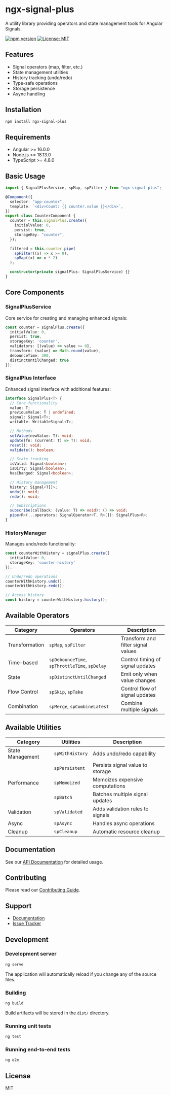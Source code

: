 # ngx-signal-plus

A utility library providing operators and state management tools for Angular Signals.

[![npm version](https://img.shields.io/badge/npm-1.0.0--beta.2-blue.svg)](https://www.npmjs.com/package/ngx-signal-plus)
[![License: MIT](https://img.shields.io/badge/License-MIT-yellow.svg)](https://opensource.org/licenses/MIT)

## Features

- Signal operators (map, filter, etc.)
- State management utilities
- History tracking (undo/redo)
- Type-safe operations
- Storage persistence
- Async handling

## Installation

```bash
npm install ngx-signal-plus
```

## Requirements

- Angular >= 16.0.0
- Node.js >= 18.13.0
- TypeScript >= 4.8.0

## Basic Usage

```typescript
import { SignalPlusService, spMap, spFilter } from "ngx-signal-plus";

@Component({
  selector: "app-counter",
  template: `<div>Count: {{ counter.value }}</div>`,
})
export class CounterComponent {
  counter = this.signalPlus.create({
    initialValue: 0,
    persist: true,
    storageKey: "counter",
  });

  filtered = this.counter.pipe(
    spFilter((x) => x >= 0),
    spMap((x) => x * 2)
  );

  constructor(private signalPlus: SignalPlusService) {}
}
```

## Core Components

### SignalPlusService

Core service for creating and managing enhanced signals:

```typescript
const counter = signalPlus.create({
  initialValue: 0,
  persist: true,
  storageKey: 'counter',
  validators: [(value) => value >= 0],
  transform: (value) => Math.round(value),
  debounceTime: 300,
  distinctUntilChanged: true
});
```

### SignalPlus Interface

Enhanced signal interface with additional features:

```typescript
interface SignalPlus<T> {
  // Core functionality
  value: T;
  previousValue: T | undefined;
  signal: Signal<T>;
  writable: WritableSignal<T>;

  // Methods
  setValue(newValue: T): void;
  update(fn: (current: T) => T): void;
  reset(): void;
  validate(): boolean;

  // State tracking
  isValid: Signal<boolean>;
  isDirty: Signal<boolean>;
  hasChanged: Signal<boolean>;

  // History management
  history: Signal<T[]>;
  undo(): void;
  redo(): void;

  // Subscriptions
  subscribe(callback: (value: T) => void): () => void;
  pipe<R>(...operators: SignalOperator<T, R>[]): SignalPlus<R>;
}
```

### HistoryManager

Manages undo/redo functionality:

```typescript
const counterWithHistory = signalPlus.create({
  initialValue: 0,
  storageKey: 'counter-history'
});

// Undo/redo operations
counterWithHistory.undo();
counterWithHistory.redo();

// Access history
const history = counterWithHistory.history();
```

## Available Operators

| Category       | Operators                                           | Description                                    |
| -------------- | -------------------------------------------------- | ---------------------------------------------- |
| Transformation | `spMap`, `spFilter`                                 | Transform and filter signal values             |
| Time-based     | `spDebounceTime`, `spThrottleTime`, `spDelay`      | Control timing of signal updates               |
| State          | `spDistinctUntilChanged`                           | Emit only when value changes                   |
| Flow Control   | `spSkip`, `spTake`                                 | Control flow of signal updates                 |
| Combination    | `spMerge`, `spCombineLatest`                       | Combine multiple signals                       |

## Available Utilities

| Category         | Utilities                                          | Description                                    |
| ---------------- | ------------------------------------------------- | ---------------------------------------------- |
| State Management | `spWithHistory`                                    | Adds undo/redo capability                      |
|                  | `spPersistent`                                     | Persists signal value to storage               |
| Performance      | `spMemoized`                                       | Memoizes expensive computations                |
|                  | `spBatch`                                          | Batches multiple signal updates                |
| Validation      | `spValidated`                                      | Adds validation rules to signals               |
| Async           | `spAsync`                                          | Handles async operations                        |
| Cleanup         | `spCleanup`                                        | Automatic resource cleanup                      |

## Documentation

See our [API Documentation](https://github.com/milad-hub/ngx-signal-plus/blob/main/projects/signal-plus/docs/API.md) for detailed usage.

## Contributing

Please read our [Contributing Guide](https://github.com/milad-hub/ngx-signal-plus/blob/main/projects/signal-plus/CONTRIBUTING.md).

## Support

- [Documentation](https://github.com/milad-hub/ngx-signal-plus/blob/main/projects/signal-plus/docs/API.md)
- [Issue Tracker](https://github.com/milad-hub/ngx-signal-plus/issues)

## Development

### Development server

```bash
ng serve
```

The application will automatically reload if you change any of the source files.

### Building

```bash
ng build
```

Build artifacts will be stored in the `dist/` directory.

### Running unit tests

```bash
ng test
```

### Running end-to-end tests

```bash
ng e2e
```

## License

MIT
